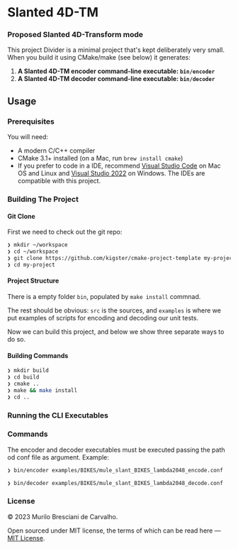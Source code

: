 # Slanted 4D-TM

### Proposed Slanted 4D-Transform mode


This project 
Divider is a minimal project that's kept deliberately very small. When you build it using CMake/make (see below) it generates:

 1. **A Slanted 4D-TM encoder command-line executable: `bin/encoder`**
 2. **A Slanted 4D-TM decoder command-line executable: `bin/decoder`**


## Usage

### Prerequisites

You will need:

 * A modern C/C++ compiler
 * CMake 3.1+ installed (on a Mac, run `brew install cmake`)
 * If you prefer to code in a IDE, recommend [Visual Studio Code](https://code.visualstudio.com/) on Mac OS and Linux and [Visual Studio 2022](https://visualstudio.microsoft.com/) on Windows. The IDEs are compatible with this project.

### Building The Project

#### Git Clone

First we need to check out the git repo:

```bash
❯ mkdir ~/workspace
❯ cd ~/workspace
❯ git clone https://github.com/kigster/cmake-project-template my-project
❯ cd my-project
```

#### Project Structure

There is a empty folder  `bin`, populated by `make install` commnad.

The rest should be obvious: `src` is the sources, and `examples` is where we put examples of scripts for encoding and decoding our unit tests.

Now we can build this project, and below we show three separate ways to do so.

#### Building Commands

```bash
❯ mkdir build
❯ cd build
❯ cmake ..
❯ make && make install
❯ cd ..
```

### Running the CLI Executables

### Commands 

The encoder and decoder executables must be executed passing the path od conf file as argument. 
Example:

```bash
❯ bin/encoder examples/BIKES/mule_slant_BIKES_lambda2048_encode.conf

❯ bin/decoder examples/BIKES/mule_slant_BIKES_lambda2048_decode.conf

```

### License

&copy; 2023 Murilo Bresciani de Carvalho.

Open sourced under MIT license, the terms of which can be read here — [MIT License](http://opensource.org/licenses/MIT).


